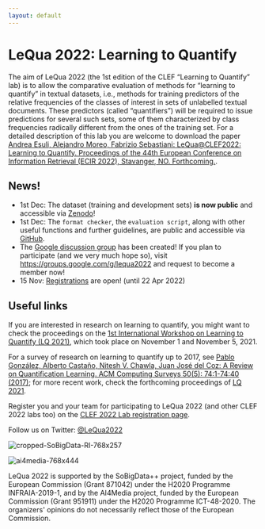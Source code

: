 ```yaml
---
layout: default
---
```


# LeQua 2022: Learning to Quantify

The aim of LeQua 2022 (the 1st edition of the CLEF “Learning to Quantify” lab) is to allow the comparative evaluation of methods for “learning to quantify” in textual datasets, i.e., methods for training predictors of the relative frequencies of the classes of interest in sets of unlabelled textual documents. These predictors (called “quantifiers”) will be required to issue predictions for several such sets, some of them characterized by class frequencies radically different from the ones of the training set. For a detailed description of this lab you are welcome to download the paper [Andrea Esuli, Alejandro Moreo, Fabrizio Sebastiani: LeQua@CLEF2022: Learning to Quantify. Proceedings of the 44th European Conference on Information Retrieval (ECIR 2022), Stavanger, NO. Forthcoming.](http://nmis.isti.cnr.it/sebastiani/LeQua2022.pdf).

## News!

* 1st Dec: The dataset (training and development sets) **is now public** and accessible via [Zenodo](https://www.doi.org/10.5281/zenodo.5734465)!
* 1st Dec: The `format checker`, the `evaluation script`, along with other useful functions and further guidelines, are public and accessible via [GitHub](https://github.com/HLT-ISTI/LeQua2022_scripts).
* The [Google discussion group](https://groups.google.com/g/lequa2022) has been created! If you plan to participate (and we very much hope so), visit https://groups.google.com/g/lequa2022 and request to become a member now!
* 15 Nov: [Registrations](http://clef2022-labs-registration.dei.unipd.it/) are open! (until 22 Apr 2022)

## Useful links

If you are interested in research on learning to quantify, you might want to check the proceedings on the [1st International Workshop on Learning to Quantify (LQ 2021)](https://cikmlq2021.github.io/), which took place on November 1 and November 5, 2021.

For a survey of research on learning to quantify up to 2017, see [Pablo González, Alberto Castaño, Nitesh V. Chawla, Juan José del Coz: A Review on Quantification Learning. ACM Computing Surveys 50(5): 74:1-74:40 (2017)](https://dl.acm.org/doi/10.1145/3117807); for more recent work, check the forthcoming proceedings of [LQ 2021](https://cikmlq2021.github.io/).

Register you and your team for participating to LeQua 2022 (and other CLEF 2022 labs too) on the [CLEF 2022 Lab registration page](https://clef2022-labs-registration.dei.unipd.it/).

Follow us on Twitter: [@LeQua2022](https://twitter.com/LeQua2022)

![cropped-SoBigData-RI-768x257](https://user-images.githubusercontent.com/92160733/142188337-675041c8-29cf-4d32-a3bf-603fc8b7a787.png)

![ai4media-768x444](https://user-images.githubusercontent.com/92160733/142188325-90cc9258-a43e-47d6-ad68-a8fc2bb90526.png)

LeQua 2022 is supported by the SoBigData++ project, funded by the European Commission (Grant 871042) under the H2020 Programme INFRAIA-2019-1, and by the AI4Media project, funded by the European Commission (Grant 951911) under the H2020 Programme ICT-48-2020. The organizers' opinions do not necessarily reflect those of the European Commission.

